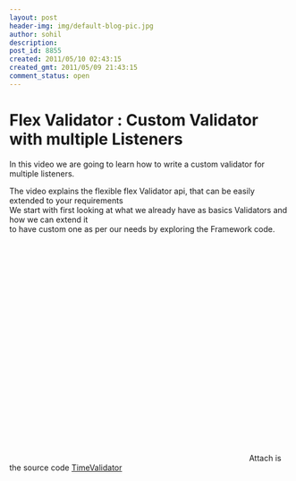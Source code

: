 ```yaml
---
layout: post
header-img: img/default-blog-pic.jpg
author: sohil
description: 
post_id: 8855
created: 2011/05/10 02:43:15
created_gmt: 2011/05/09 21:43:15
comment_status: open
---
```


# Flex Validator : Custom Validator with multiple Listeners

<p>In this video we are going to learn how to write a custom validator for multiple listeners.
<div>The video explains the flexible flex Validator api, that can be easily extended to your requirements</div>
<div>We start with first looking at what we already have as basics Validators and how we can extend it</div>
<div>to have custom one as per our needs by exploring the Framework code.</div>
<div><!--more--></div>
&nbsp;</p>
<p>&nbsp;</p>
<p><object width="425" height="344"><embed type="application/x-shockwave-flash" width="425" height="344" src="http://www.youtube.com/v/rLN9R5j46GI?hl=en&amp;fs=1" allowscriptaccess="always" allowfullscreen="true"></embed></object>
Attach is the source code <a href="http://xebee.xebia.in/wp-content/uploads/2011/05/TimeValidator.zip">TimeValidator</a></p>
